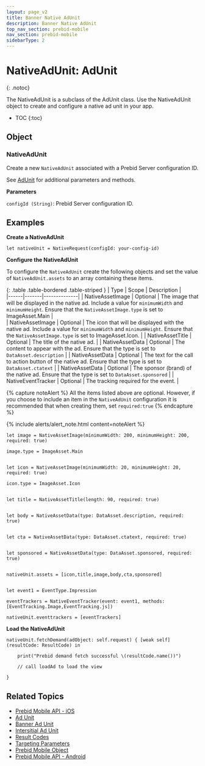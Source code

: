 ```yaml
---
layout: page_v2
title: Banner Native AdUnit
description: Banner Native AdUnit
top_nav_section: prebid-mobile
nav_section: prebid-mobile
sidebarType: 2
---
```


# NativeAdUnit: AdUnit
{: .notoc}

The NativeAdUnit is a subclass of the AdUnit class. Use the NativeAdUnit object to create and configure a native ad unit in your app.

- TOC
 {:toc}

## Object
### NativeAdUnit
Create a new `NativeAdUnit` associated with a Prebid Server configuration ID.

See [AdUnit](/prebid-mobile/pbm-api/ios/pbm-adunit-ios.html) for additional parameters and methods.

**Parameters**

`configId (String)`: Prebid Server configuration ID.

## Examples

**Create a NativeAdUnit**

```
let nativeUnit = NativeRequest(configId: your-config-id)
```
**Configure the NativeAdUnit**

To configure the `NativeAdUnit` create the following objects and set the value of `NativeAdUnit.assets` to an array containing these items.

{: .table .table-bordered .table-striped }
| Type | Scope |  Description |   
|------|-------|--------------|
| NativeAssetImage  | Optional  | The image that will be displayed in the native ad. Include a value for `minimumWidth` and `minimumHeight`. Ensure that the `NativeAssetImage.type` is set to ImageAsset.Main |   
| NativeAssetImage  | Optional  | The icon that will be displayed with the native ad. Include a value for `minimumWidth` and `minimumHeight`. Ensure that the `NativeAssetImage.type` is set to ImageAsset.Icon.  |
| NativeAssetTitle | Optional | The title of the native ad. |
| NativeAssetData | Optional | The content to appear with the ad. Ensure that the type is set to `DataAsset.description` |
| NativeAssetData | Optional | The text for the call to action button of the native ad. Ensure that the type is set to `DataAsset.ctatext` |
| NativeAssetData | Optional | The sponsor (brand) of the native ad. Ensure that the type is set to `DataAsset.sponsored` |
| NativeEventTracker | Optional | The tracking required for the event. |

{% capture noteAlert %}
All the items listed above are optional. However, if you choose to include an item in the `NativeAdUnit` configuration it is recommended that when creating them, set `required:true`
{% endcapture %}

{% include alerts/alert_note.html content=noteAlert %}

```
let image = NativeAssetImage(minimumWidth: 200, minimumHeight: 200, required: true)

image.type = ImageAsset.Main


let icon = NativeAssetImage(minimumWidth: 20, minimumHeight: 20, required: true)

icon.type = ImageAsset.Icon


let title = NativeAssetTitle(length: 90, required: true)


let body = NativeAssetData(type: DataAsset.description, required: true)


let cta = NativeAssetData(type: DataAsset.ctatext, required: true)


let sponsored = NativeAssetData(type: DataAsset.sponsored, required: true)


nativeUnit.assets = [icon,title,image,body,cta,sponsored]


let event1 = EventType.Impression

eventTrackers = NativeEventTracker(event: event1, methods: [EventTracking.Image,EventTracking.js])

nativeUnit.eventtrackers = [eventTrackers]
```

**Load the NativeAdUnit**
```
nativeUnit.fetchDemand(adObject: self.request) { [weak self] (resultCode: ResultCode) in

    print("Prebid demand fetch successful \(resultCode.name())")

    // call loadAd to load the view

}
```

## Related Topics

- [Prebid Mobile API - iOS]({{site.baseurl}}/prebid-mobile/pbm-api/ios/pbm-api-iOS.html)
- [Ad Unit]({{site.baseurl}}/prebid-mobile/pbm-api/ios/pbm-adunit-ios.html)
- [Banner Ad Unit]({{site.baseurl}}/prebid-mobile/pbm-api/ios/pbm-banneradunit-ios.html)
- [Intersitial Ad Unit]({{site.baseurl}}/prebid-mobile/pbm-api/ios/pbm-bannerinterstitialadunit-ios.html)
- [Result Codes]({{site.baseurl}}/prebid-mobile/pbm-api/ios/pbm-api-result-codes-ios.html)
- [Targeting Parameters]({{site.baseurl}}/prebid-mobile/pbm-api/ios/pbm-targeting-ios.html)
- [Prebid Mobile Object]({{site.baseurl}}/prebid-mobile/pbm-api/ios/prebidmobile-object-ios.html)
- [Prebid Mobile API - Android]({{site.baseurl}}/prebid-mobile/pbm-api/android/pbm-api-android.html)
